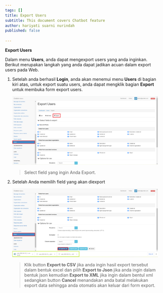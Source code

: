```yaml
---
tags: []
title: Export Users
subtitle: This document covers Chatbot feature
author: hariyati suarni nurindah
published: false

---
```

**Export Users**

Dalam menu **Users**, anda dapat mengexport users yang anda inginkan. Berikut merupakan langkah yang anda dapat jadikan acuan dalam export users pada Web.

1. Setelah anda berhasil **Login**, anda akan menemui menu **Users** di bagian kiri atas, untuk export suatu users, anda dapat mengklik bagian **Export** untuk membuka form export users.

   ![](/uploads/users7.PNG)

   > Select field yang ingin Anda Export.
2. Setelah Anda memilih field yang akan diexport

   ![](/uploads/users8.PNG)

   > Klik button **Export to CSV** jika anda ingin hasil export tersebut dalam bentuk excel dan pilih **Export to Json** jika anda ingin dalam bentuk json kemudian **Export to XML** jika ingin dalam bentul xml sedangkan button **Cancel** menandakan anda batal melakukan export data sehingga anda otomatis akan keluar dari form export.